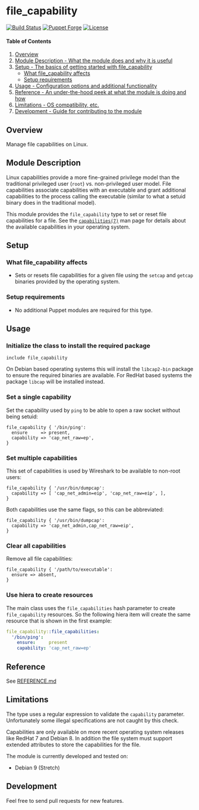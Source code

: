 # file_capability

[![Build Status](https://github.com/smoeding/puppet-file_capability/actions/workflows/CI.yaml/badge.svg)](https://github.com/smoeding/puppet-file_capability/actions/workflows/CI.yaml)
[![Puppet Forge](http://img.shields.io/puppetforge/v/stm/file_capability.svg)](https://forge.puppetlabs.com/stm/file_capability)
[![License](https://img.shields.io/github/license/smoeding/puppet-file_capability.svg)](https://raw.githubusercontent.com/smoeding/puppet-file_capability/master/LICENSE)

#### Table of Contents

1. [Overview](#overview)
2. [Module Description - What the module does and why it is useful](#module-description)
3. [Setup - The basics of getting started with file_capability](#setup)
    * [What file_capability affects](#what-file_capability-affects)
    * [Setup requirements](#setup-requirements)
4. [Usage - Configuration options and additional functionality](#usage)
5. [Reference - An under-the-hood peek at what the module is doing and how](#reference)
5. [Limitations - OS compatibility, etc.](#limitations)
6. [Development - Guide for contributing to the module](#development)

## Overview

Manage file capabilities on Linux.

## Module Description

Linux capabilities provide a more fine-grained privilege model than the traditional privileged user (`root`) vs. non-privileged user model. File capabilities associate capabilities with an executable and grant additional capabilities to the process calling the executable (similar to what a setuid binary does in the traditional model).

This module provides the `file_capability` type to set or reset file capabilities for a file. See the [`capabilities(7)`](http://man7.org/linux/man-pages/man7/capabilities.7.html) man page for details about the available capabilities in your operating system.

## Setup

### What file_capability affects

* Sets or resets file capabilities for a given file using the `setcap` and `getcap` binaries provided by the operating system.

### Setup requirements

* No additional Puppet modules are required for this type.

## Usage

### Initialize the class to install the required package

``` Puppet
include file_capability
```

On Debian based operating systems this will install the `libcap2-bin` package to ensure the required binaries are available. For RedHat based systems the package `libcap` will be installed instead.

### Set a single capability

Set the capability used by `ping` to be able to open a raw socket without being setuid:

``` Puppet
file_capability { '/bin/ping':
  ensure     => present,
  capability => 'cap_net_raw=ep',
}
```

### Set multiple capabilities

This set of capabilities is used by Wireshark to be available to non-root users:

``` Puppet
file_capability { '/usr/bin/dumpcap':
  capability => [ 'cap_net_admin=eip', 'cap_net_raw=eip', ],
}
```

Both capabilities use the same flags, so this can be abbreviated:

``` Puppet
file_capability { '/usr/bin/dumpcap':
  capability => 'cap_net_admin,cap_net_raw=eip',
}
```

### Clear all capabilities

Remove all file capabilities:

``` Puppet
file_capability { '/path/to/executable':
  ensure => absent,
}
```

### Use hiera to create resources

The main class uses the `file_capabilities` hash parameter to create `file_capability` resources. So the following hiera item will create the same resource that is shown in the first example:

``` yaml
file_capability::file_capabilities:
  '/bin/ping':
    ensure:     present
    capability: 'cap_net_raw=ep'
```

## Reference

See [REFERENCE.md](https://github.com/smoeding/puppet-file_capability/blob/master/REFERENCE.md)

## Limitations

The type uses a regular expression to validate the `capability` parameter. Unfortunately some illegal specifications are not caught by this check.

Capabilities are only available on more recent operating system releases like RedHat 7 and Debian 8. In addition the file system must support extended attributes to store the capabilities for the file.

The module is currently developed and tested on:
* Debian 9 (Stretch)

## Development

Feel free to send pull requests for new features.
